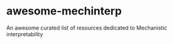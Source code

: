 # awesome-mechinterp
An awesome curated list of resources dedicated to Mechanistic interpretability
